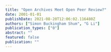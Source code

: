 ```yaml
---
title: "Open Archives Meet Open Peer Review?"
date: 2001-01-01
publishDate: 2021-08-20T12:06:02.116480Z
authors: ["Simon Buckingham Shum", "G Li"]
publication_types: ["0"]
abstract: ""
featured: false
publication: ""
---
```


